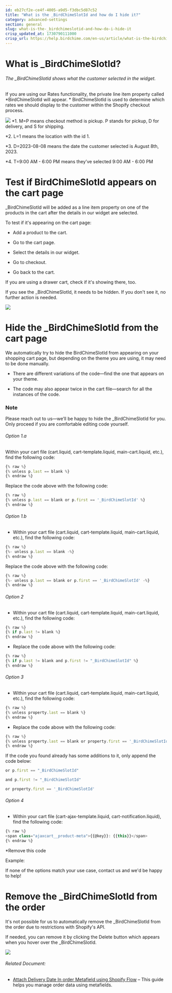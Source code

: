 ```yaml
---
id: eb27cf2e-ce4f-4005-a9d5-f3dbc5d87c52
title: "What is the _BirdChimeSlotId and how do I hide it?"
category: advanced-settings
section: general
slug: what-is-the-_birdchimeslotid-and-how-do-i-hide-it
crisp_updated_at: 1730790111000
crisp_url: https://help.birdchime.com/en-us/article/what-is-the-birdchimeslotid-and-how-do-i-hide-it-jghlmi/
---
```


# What is _BirdChimeSlotId?

###### The _BirdChimeSlotId shows what the customer selected in the widget.
If you are using our Rates functionality, the private line item property called *BirdChimeSlotId will appear. * BirdChimeSlotId is used to determine which rates we should display to the customer within the Shopify checkout process. 

![](https://storage.crisp.chat/users/helpdesk/website/ca826b447482b000/screenshot-2023-08-01-at-40419_jp881w.png)
*1. M=P means checkout method is pickup. P stands for pickup, D for delivery, and S for shipping.

*2. L=1 means the location with the id 1.

*3. D=2023-08-08 means the date the customer selected is August 8th, 2023.

*4. T=9:00 AM - 6:00 PM means they’ve selected 9:00 AM - 6:00 PM

# Test if BirdChimeSlotId appears on the cart page
_BirdChimeSlotId will be added as a line item property on one of the products in the cart after the details in our widget are selected.

To test if it's appearing on the cart page:

* Add a product to the cart.

* Go to the cart page.

* Select the details in our widget.

* Go to checkout.

* Go back to the cart.

If you are using a drawer cart, check if it's showing there, too.

If you see the _BirdChimeSlotId, it needs to be hidden. If you don't see it, no further action is needed.

![](https://storage.crisp.chat/users/helpdesk/website/ca826b447482b000/screenshot-2023-08-02-at-10484_rrshg9.png)

# Hide the _BirdChimeSlotId from the cart page
We automatically try to hide the BirdChimeSlotId from appearing on your shopping cart page, but depending on the theme you are using, it may need to be done manually.

* There are different variations of the code—find the one that appears on your theme.

* The code may also appear twice in the cart file—search for all the instances of the code.

### Note
Please reach out to us—we’ll be happy to hide the _BirdChimeSlotId for you. Only proceed if you are comfortable editing code yourself.
###### Option 1.a

Within your cart file (cart.liquid, cart-template.liquid, main-cart.liquid, etc.), find the following code:
```javascript
{% raw %}
{% unless p.last == blank %}
{% endraw %}
```
Replace the code above with the following code:
```javascript
{% raw %}
{% unless p.last == blank or p.first == '_BirdChimeSlotId' %}
{% endraw %}
```

###### Option 1.b

* Within your cart file (cart.liquid, cart-template.liquid, main-cart.liquid, etc.), find the following code:
```javascript
{% raw %}
{%- unless p.last == blank -%}
{% endraw %}
```
Replace the code above with the following code:
```javascript
{% raw %}
{%- unless p.last == blank or p.first == '_BirdChimeSlotId' -%}
{% endraw %}
```

###### Option 2
* Within your cart file (cart.liquid, cart-template.liquid, main-cart.liquid, etc.), find the following code:
```javascript
{% raw %}
{% if p.last != blank %}
{% endraw %}
```
* Replace the code above with the following code:
```javascript
{% raw %}
{% if p.last != blank and p.first != "_BirdChimeSlotId" %}
{% endraw %}
```

###### Option 3
* Within your cart file (cart.liquid, cart-template.liquid, main-cart.liquid, etc.), find the following code:
```javascript
{% raw %}
{% unless property.last == blank %}
{% endraw %}
```
* Replace the code above with the following code:
```javascript
{% raw %}
{% unless property.last == blank or property.first == '_BirdChimeSlotId' %}
{% endraw %}
```
If the code you found already has some additions to it, only append the code below:

```javascript
or p.first == "_BirdChimeSlotId"
```

```javascript
and p.first != "_BirdChimeSlotId"
```

```javascript
or property.first == '_BirdChimeSlotId'
```

###### Option 4
* Within your cart file (cart-ajax-template.liquid, cart-notification.liquid), find the following code:
```javascript
{% raw %}
<span class="ajaxcart__product-meta">{{@key}}: {{this}}</span>
{% endraw %}
```
*Remove this code

Example:

If none of the options match your use case, contact us and we'd be happy to help!

# Remove the _BirdChimeSlotId from the order
It's not possible for us to automatically remove the _BirdChimeSlotId from the order due to restrictions with Shopify's API.

If needed, you can remove it by clicking the Delete button which appears when you hover over the _BirdChimeSlotId.

![](https://storage.crisp.chat/users/helpdesk/website/ca826b447482b000/screenshot-2023-08-01-at-10121_1ivf5xd.png)

###### Related Document:

* [Attach Delivery Date In order Metafield using Shopify Flow](https://help.birdchime.com/en-us/article/attach-delivery-date-in-order-metafield-using-shopify-flow-14l1gfc/) – This guide helps you manage order data using metafields.

